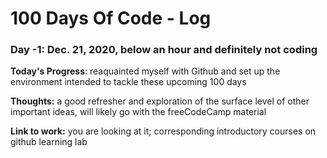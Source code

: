 # 100 Days Of Code - Log

### Day -1: Dec. 21, 2020, below an hour and definitely not coding

**Today's Progress**: reaquainted myself with Github and set up the environment intended to tackle these upcoming 100 days

**Thoughts:** a good refresher and exploration of the surface level of other important ideas, will likely go with the freeCodeCamp material

**Link to work:** you are looking at it; corresponding introductory courses on github learning lab
